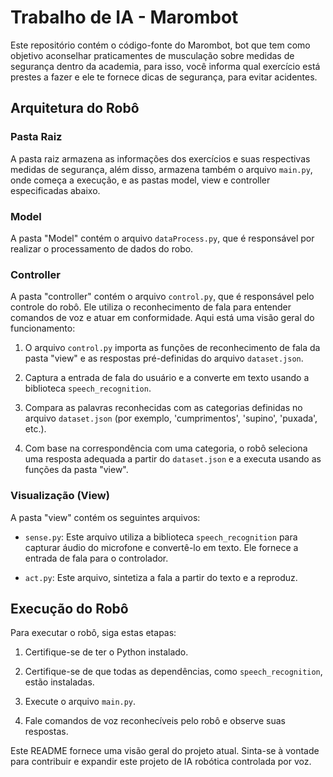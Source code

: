 # Trabalho de IA - Marombot

Este repositório contém o código-fonte do Marombot, bot que tem como objetivo aconselhar praticamentes de musculação sobre medidas de segurança dentro da academia, para isso, você informa qual exercício está prestes a fazer e ele te fornece dicas de segurança, para evitar acidentes.

## Arquitetura do Robô

### Pasta Raiz

A pasta raiz armazena as informações dos exercícios e suas respectivas medidas de segurança, além disso,
armazena também o arquivo `main.py`, onde começa a execução, e as pastas model, view e controller especificadas abaixo.

### Model

A pasta "Model" contém o arquivo `dataProcess.py`, que é responsável por realizar o processamento de dados do robo.

### Controller

A pasta "controller" contém o arquivo `control.py`, que é responsável pelo controle do robô. Ele utiliza o reconhecimento de fala para entender comandos de voz e atuar em conformidade. Aqui está uma visão geral do funcionamento:

1. O arquivo `control.py` importa as funções de reconhecimento de fala da pasta "view" e as respostas pré-definidas do arquivo `dataset.json`.

2. Captura a entrada de fala do usuário e a converte em texto usando a biblioteca `speech_recognition`.

3. Compara as palavras reconhecidas com as categorias definidas no arquivo `dataset.json` (por exemplo, 'cumprimentos', 'supino', 'puxada', etc.).

4. Com base na correspondência com uma categoria, o robô seleciona uma resposta adequada a partir do `dataset.json` e a executa usando as funções da pasta "view".

### Visualização (View)

A pasta "view" contém os seguintes arquivos:

- `sense.py`: Este arquivo utiliza a biblioteca `speech_recognition` para capturar áudio do microfone e convertê-lo em texto. Ele fornece a entrada de fala para o controlador.

- `act.py`: Este arquivo, sintetiza a fala a partir do texto e a reproduz.

## Execução do Robô

Para executar o robô, siga estas etapas:

1. Certifique-se de ter o Python instalado.

2. Certifique-se de que todas as dependências, como `speech_recognition`, estão instaladas.

3. Execute o arquivo `main.py`.

4. Fale comandos de voz reconhecíveis pelo robô e observe suas respostas.

Este README fornece uma visão geral do projeto atual. Sinta-se à vontade para contribuir e expandir este projeto de IA robótica controlada por voz.
